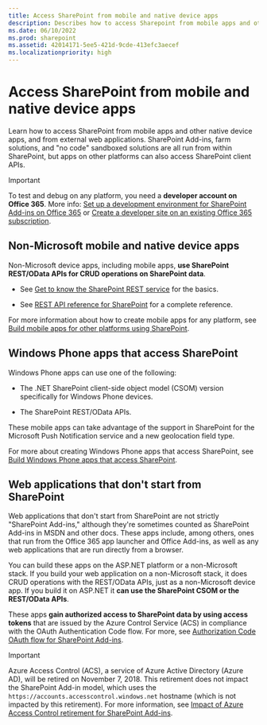 ```yaml
---
title: Access SharePoint from mobile and native device apps
description: Describes how to access Sharepoint from mobile apps and other native device apps, and from external web applications.
ms.date: 06/10/2022
ms.prod: sharepoint
ms.assetid: 42014171-5ee5-421d-9cde-413efc3aecef
ms.localizationpriority: high
---
```



# Access SharePoint from mobile and native device apps
Learn how to access SharePoint from mobile apps and other native device apps, and from external web applications.
SharePoint Add-ins, farm solutions, and "no code" sandboxed solutions are all run from within SharePoint, but apps on other platforms can also access SharePoint client APIs.
  
    
    


> [!IMPORTANT]
> To test and debug on any platform, you need a **developer account on Office 365**. More info: [Set up a development environment for SharePoint Add-ins on Office 365](https://msdn.microsoft.com/library/b22ce52a-ae9e-4831-9b68-c9210af6dc54%28Office.15%29.aspx) or [Create a developer site on an existing Office 365 subscription](https://msdn.microsoft.com/library/2ec857d5-dc6f-4cf6-ba45-adc845ef2a25%28Office.15%29.aspx). 
  
    
    


## Non-Microsoft mobile and native device apps

Non-Microsoft device apps, including mobile apps, **use SharePoint REST/OData APIs for CRUD operations on SharePoint data**.
  
    
    

- See  [Get to know the SharePoint REST service](https://msdn.microsoft.com/library/2de035a0-ac75-43bd-9665-5c5a59c4c590%28Office.15%29.aspx) for the basics.
    
  
- See  [REST API reference for SharePoint](https://msdn.microsoft.com/library/3514e753-19f9-4b41-a1ae-f35c5ffc17d2%28Office.15%29.aspx) for a complete reference.
    
  
For more information about how to create mobile apps for any platform, see  [Build mobile apps for other platforms using SharePoint](build-mobile-apps-for-other-platforms-using-sharepoint.md).
  
    
    

## Windows Phone apps that access SharePoint
<a name="WinPhone"> </a>

Windows Phone apps can use one of the following:
  
    
    

- The .NET SharePoint client-side object model (CSOM) version specifically for Windows Phone devices.
    
  
- The SharePoint REST/OData APIs.
    
  
 These mobile apps can take advantage of the support in SharePoint for the Microsoft Push Notification service and a new geolocation field type.
  
    
    
For more about creating Windows Phone apps that access SharePoint, see  [Build Windows Phone apps that access SharePoint](build-windows-phone-apps-that-access-sharepoint.md).
  
    
    

## Web applications that don't start from SharePoint
<a name="WinPhone"> </a>

Web applications that don't start from SharePoint are not strictly "SharePoint Add-ins," although they're sometimes counted as SharePoint Add-ins in MSDN and other docs. These apps include, among others, ones that run from the Office 365 app launcher and Office Add-ins, as well as any web applications that are run directly from a browser.
  
    
    
You can build these apps on the ASP.NET platform or a non-Microsoft stack. If you build your web application on a non-Microsoft stack, it does CRUD operations with the REST/OData APIs, just as a non-Microsoft device app. If you build it on ASP.NET it **can use the SharePoint CSOM or the REST/OData APIs**.
  
    
    
These apps **gain authorized access to SharePoint data by using access tokens** that are issued by the Azure Control Service (ACS) in compliance with the OAuth Authentication Code flow. For more, see [Authorization Code OAuth flow for SharePoint Add-ins](https://msdn.microsoft.com/library/e89e91c7-ea39-49b9-af5a-7f047a7e2ab7%28Office.15%29.aspx).

> [!IMPORTANT]
> Azure Access Control (ACS), a service of Azure Active Directory (Azure AD), will be retired on November 7, 2018. This retirement does not impact the SharePoint Add-in model, which uses the `https://accounts.accesscontrol.windows.net` hostname (which is not impacted by this retirement). For more information, see [Impact of Azure Access Control retirement for SharePoint Add-ins](https://developer.microsoft.com/office/blogs/impact-of-azure-access-control-deprecation-for-sharepoint-add-ins).
